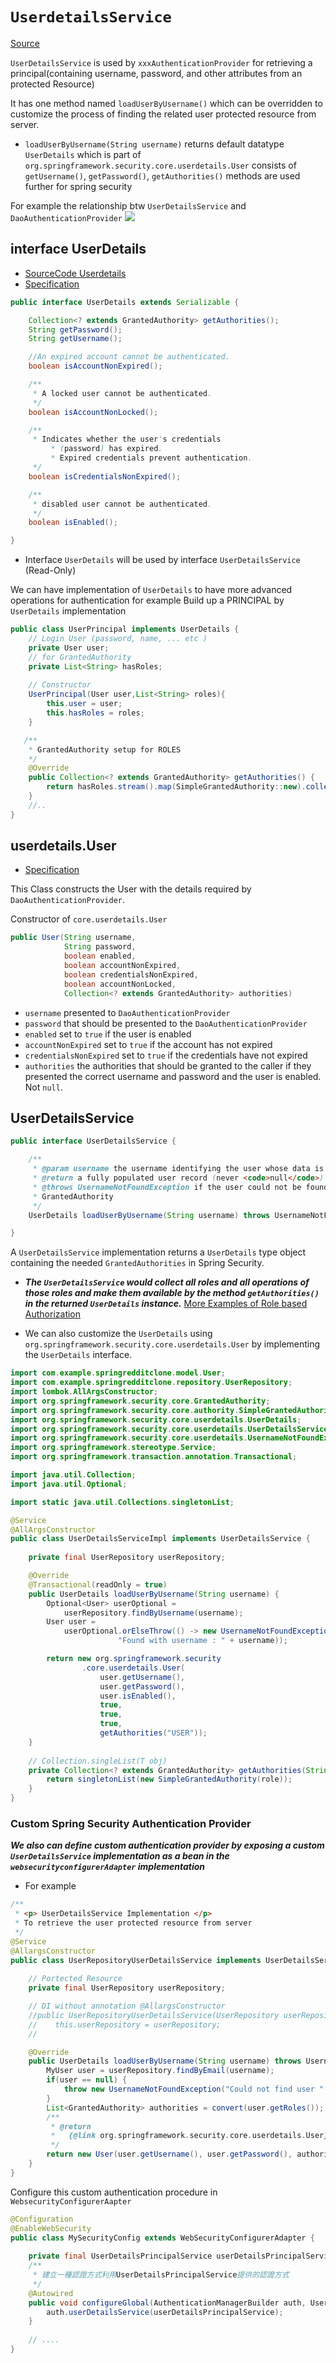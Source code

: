 # `UserdetailsService`
[Source](https://stackoverflow.com/questions/64526372/when-should-i-override-the-configureauthenticationmanagerbuilder-auth-from-spr)  

`UserDetailsService` is used by `xxxAuthenticationProvider` for retrieving a principal(containing username, password, and other attributes from an protected Resource)  

It has one method named `loadUserByUsername()` which can be overridden to customize the process of finding the related user protected resource from server. 
- `loadUserByUsername(String username)` returns default datatype `UserDetails` which is part of `org.springframework.security.core.userdetails.User` consists of `getUsername()`, `getPassword()`, `getAuthorities()` methods are used further for spring security 

For example the relationship btw `UserDetailsService` and `DaoAuthenticationProvider` 
![](https://i.imgur.com/WnXq9Hy.png)  


## interface UserDetails
- [SourceCode Userdetails](https://reurl.cc/NAOgL9)  
- [Specification](https://reurl.cc/M0WgLL)  


```java
public interface UserDetails extends Serializable {

	Collection<? extends GrantedAuthority> getAuthorities();
	String getPassword();
	String getUsername();

	//An expired account cannot be authenticated.
	boolean isAccountNonExpired();

	/**
	 * A locked user cannot be authenticated.
	 */
	boolean isAccountNonLocked();

	/**
	 * Indicates whether the user's credentials 
     	 * (password) has expired. 
         * Expired credentials prevent authentication.
	 */
	boolean isCredentialsNonExpired();

	/**
	 * disabled user cannot be authenticated.
	 */
	boolean isEnabled();

}
```
- Interface `UserDetails` will be used by interface `UserDetailsService` (Read-Only)  


We can have implementation of `UserDetails` to have more advanced operations for authentication 
for example Build up a PRINCIPAL by `UserDetails` implementation
```java
public class UserPrincipal implements UserDetails {
    // Login User (password, name, ... etc ) 
    private User user;
    // for GrantedAuthority 
    private List<String> hasRoles;
    
    // Constructor
    UserPrincipal(User user,List<String> roles){
        this.user = user;
        this.hasRoles = roles;
    }

   /**
    * GrantedAuthority setup for ROLES
    */
    @Override
    public Collection<? extends GrantedAuthority> getAuthorities() {
        return hasRoles.stream().map(SimpleGrantedAuthority::new).collect(Collectors.toList());
    }
    //..
}
```

## userdetails.User
- [Specification](https://reurl.cc/6ZXMxb)

This Class constructs the User with the details required by `DaoAuthenticationProvider`.   

Constructor of `core.userdetails.User`
```java
public User(String username,
            String password,
            boolean enabled,
            boolean accountNonExpired,
            boolean credentialsNonExpired,
            boolean accountNonLocked,
            Collection<? extends GrantedAuthority> authorities)
```
- `username` presented to `DaoAuthenticationProvider`
- `password` that should be presented to the `DaoAuthenticationProvider`
- `enabled` set to `true` if the user is enabled
- `accountNonExpired` set to `true` if the account has not expired
- `credentialsNonExpired` set to `true` if the credentials have not expired
- `authorities` the authorities that should be granted to the caller if they presented the correct username and password and the user is enabled. Not `null`.

## UserDetailsService

```java
public interface UserDetailsService {

	/**
	 * @param username the username identifying the user whose data is required.
	 * @return a fully populated user record (never <code>null</code>)
	 * @throws UsernameNotFoundException if the user could not be found or the user has no
	 * GrantedAuthority
	 */
	UserDetails loadUserByUsername(String username) throws UsernameNotFoundException;

}
```

A `UserDetailsService` implementation returns a `UserDetails` type object containing the needed `GrantedAuthorities` in Spring Security.

- ***The `UserDetailsService` would collect all roles and all operations of those roles and make them available by the method `getAuthorities()` in the returned `UserDetails` instance.*** [More Examples of Role based Authorization](https://www.codejava.net/frameworks/spring-boot/spring-boot-security-role-based-authorization-tutorial)  

- We can also customize the `UserDetails` using `org.springframework.security.core.userdetails.User` by implementing the `UserDetails` interface.

```java
import com.example.springredditclone.model.User;
import com.example.springredditclone.repository.UserRepository;
import lombok.AllArgsConstructor;
import org.springframework.security.core.GrantedAuthority;
import org.springframework.security.core.authority.SimpleGrantedAuthority;
import org.springframework.security.core.userdetails.UserDetails;
import org.springframework.security.core.userdetails.UserDetailsService;
import org.springframework.security.core.userdetails.UsernameNotFoundException;
import org.springframework.stereotype.Service;
import org.springframework.transaction.annotation.Transactional;

import java.util.Collection;
import java.util.Optional;

import static java.util.Collections.singletonList;

@Service
@AllArgsConstructor
public class UserDetailsServiceImpl implements UserDetailsService {
    
    private final UserRepository userRepository;

    @Override
    @Transactional(readOnly = true)
    public UserDetails loadUserByUsername(String username) {
        Optional<User> userOptional = 
            userRepository.findByUsername(username);
        User user = 
            userOptional.orElseThrow(() -> new UsernameNotFoundException("No user " +
                        "Found with username : " + username));

        return new org.springframework.security
                .core.userdetails.User(
                    user.getUsername(), 
                    user.getPassword(),
				    user.isEnabled(), 
                    true, 
                    true,
					true, 
                    getAuthorities("USER"));
    }
    
    // Collection.singleList(T obj)
    private Collection<? extends GrantedAuthority> getAuthorities(String role) {
        return singletonList(new SimpleGrantedAuthority(role));
    }
}
```

### Custom Spring Security Authentication Provider

***We also can define custom authentication provider by exposing a custom `UserDetailsService` implementation as a bean in the `websecurityconfigurerAdapter` implementation***
- For example 
```java
/**
 * <p> UserDetailsService Implementation </p>
 * To retrieve the user protected resource from server
 */
@Service
@AllargsConstructor
public class UserRepositoryUserDetailsService implements UserDetailsService {
    
    // Portected Resource
    private final UserRepository userRepository;

    // DI without annotation @AllargsConstructor
    //public UserRepositoryUserDetailsService(UserRepository userRepository) {
    //    this.userRepository = userRepository;
    //

    @Override
    public UserDetails loadUserByUsername(String username) throws UsernameNotFoundException {
        MyUser user = userRepository.findByEmail(username);
        if(user == null) {
            throw new UsernameNotFoundException("Could not find user " + username);
        }
        List<GrantedAuthority> authorities = convert(user.getRoles());
        /**
         * @return
         *   {@link org.springframework.security.core.userdetails.User}
         */
        return new User(user.getUsername(), user.getPassword(), authorities);
    }
}
```

Configure this custom authentication procedure in `WebsecurityConfigurerAapter`
```java
@Configuration
@EnableWebSecurity
public class MySecurityConfig extends WebSecurityConfigurerAdapter {
    
    private final UserDetailsPrincipalService userDetailsPrincipalService;
    /**
     * 建立一種認證方式利用UserDetailsPrincipalService提供的認證方式
     */
    @Autowired
    public void configureGlobal(AuthenticationManagerBuilder auth, UserDetailsPrincipalService userDetailsPrincipalService) throws Exception {
        auth.userDetailsService(userDetailsPrincipalService);
    }
    
    // ....
}
```

